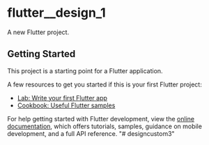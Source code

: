 # flutter__design_1

A new Flutter project.

## Getting Started

This project is a starting point for a Flutter application.

A few resources to get you started if this is your first Flutter project:

- [Lab: Write your first Flutter app](https://docs.flutter.dev/get-started/codelab[DesignCustomYudhistiraBagusSetyadi.pdf](https://github.com/user-attachments/files/17741541/DesignCustomYudhistiraBagusSetyadi.pdf)
)
- [Cookbook: Useful Flutter samples](https://docs.flutter.dev/cookbook)

For help getting started with Flutter development, view the
[online documentation](https://docs.flutter.dev/), which offers tutorials,
samples, guidance on mobile development, and a full API reference.
"# designcustom3" 
